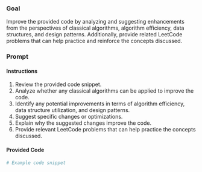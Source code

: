 

### Goal
Improve the provided code by analyzing and suggesting enhancements from the perspectives of classical algorithms, algorithm efficiency, data structures, and design patterns. Additionally, provide related LeetCode problems that can help practice and reinforce the concepts discussed.

### Prompt

#### Instructions
1. Review the provided code snippet.
2. Analyze whether any classical algorithms can be applied to improve the code.
3. Identify any potential improvements in terms of algorithm efficiency, data structure utilization, and design patterns.
4. Suggest specific changes or optimizations.
5. Explain why the suggested changes improve the code.
6. Provide relevant LeetCode problems that can help practice the concepts discussed.

#### Provided Code
```python
# Example code snippet

```


